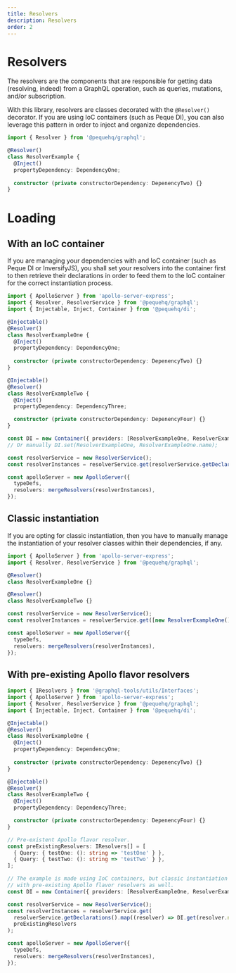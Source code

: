 ```yaml
---
title: Resolvers
description: Resolvers
order: 2
---
```


# Resolvers

The resolvers are the components that are responsible for getting data (resolving, indeed) from a GraphQL operation, 
such as queries, mutations, and/or subscription.

With this library, resolvers are classes decorated with the `@Resolver()` decorator. If you are using IoC containers
(such as Peque DI), you can also leverage this pattern in order to inject and organize dependencies.

```typescript
import { Resolver } from '@pequehq/graphql';

@Resolver()
class ResolverExample {
  @Inject()
  propertyDependency: DependencyOne;
  
  constructor (private constructorDependency: DepenencyTwo) {}
}
```

# Loading

## With an IoC container
If you are managing your dependencies with and IoC container (such as Peque DI or InversifyJS), you shall set your
resolvers into the container first to then retrieve their declarations in order to feed them to the IoC container
for the correct instantiation process.

```typescript
import { ApolloServer } from 'apollo-server-express';
import { Resolver, ResolverService } from '@pequehq/graphql';
import { Injectable, Inject, Container } from '@pequehq/di';

@Injectable()
@Resolver()
class ResolverExampleOne {
  @Inject()
  propertyDependency: DependencyOne;
  
  constructor (private constructorDependency: DepenencyTwo) {}
}

@Injectable()
@Resolver()
class ResolverExampleTwo {
  @Inject()
  propertyDependency: DependencyThree;

  constructor (private constructorDependency: DepenencyFour) {}
}

const DI = new Container({ providers: [ResolverExampleOne, ResolverExampleTwo] });
// Or manually DI.set(ResolverExampleOne, ResolverExampleOne.name);

const resolverService = new ResolverService();
const resolverInstances = resolverService.get(resolverService.getDeclarations().map((resolver) => DI.get(resolver.name)));

const apolloServer = new ApolloServer({
  typeDefs,
  resolvers: mergeResolvers(resolverInstances),
});
```

## Classic instantiation

If you are opting for classic instantiation, then you have to manually manage the instantiation of your resolver
classes within their dependencies, if any.

```typescript
import { ApolloServer } from 'apollo-server-express';
import { Resolver, ResolverService } from '@pequehq/graphql';

@Resolver()
class ResolverExampleOne {}

@Resolver()
class ResolverExampleTwo {}

const resolverService = new ResolverService();
const resolverInstances = resolverService.get([new ResolverExampleOne(), new ResolverExampleTwo()]);

const apolloServer = new ApolloServer({
  typeDefs,
  resolvers: mergeResolvers(resolverInstances),
});
```

## With pre-existing Apollo flavor resolvers

```typescript
import { IResolvers } from '@graphql-tools/utils/Interfaces';
import { ApolloServer } from 'apollo-server-express';
import { Resolver, ResolverService } from '@pequehq/graphql';
import { Injectable, Inject, Container } from '@pequehq/di';

@Injectable()
@Resolver()
class ResolverExampleOne {
  @Inject()
  propertyDependency: DependencyOne;
  
  constructor (private constructorDependency: DepenencyTwo) {}
}

@Injectable()
@Resolver()
class ResolverExampleTwo {
  @Inject()
  propertyDependency: DependencyThree;

  constructor (private constructorDependency: DepenencyFour) {}
}

// Pre-existent Apollo flavor resolver.
const preExistingResolvers: IResolvers[] = [
  { Query: { testOne: (): string => 'testOne' } },
  { Query: { testTwo: (): string => 'testTwo' } },
];

// The example is made using IoC containers, but classic instantiation works
// with pre-existing Apollo flavor resolvers as well.
const DI = new Container({ providers: [ResolverExampleOne, ResolverExampleTwo] });

const resolverService = new ResolverService();
const resolverInstances = resolverService.get(
  resolverService.getDeclarations().map((resolver) => DI.get(resolver.name)),
  preExistingResolvers
);

const apolloServer = new ApolloServer({
  typeDefs,
  resolvers: mergeResolvers(resolverInstances),
});
```
